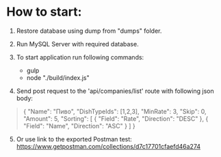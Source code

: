 # How to start:

1. Restore database using dump from "dumps" folder.

2. Run MySQL Server with required database.

3. To start application run following commands:
    - gulp
    - node "./build/index.js"

4. Send post request to the 'api/companies/list' route with following json body:
>{
>	"Name": "Пиво",
>	"DishTypeIds": [1,2,3],
>	"MinRate": 3,
>	"Skip": 0,
>	"Amount": 5,
>	"Sorting": [
>		{
>			"Field": "Rate",
>			"Direction": "DESC" 
>		},
>		{
>			"Field": "Name",
>			"Direction": "ASC" 
>		}
>	]
>}

5. Or use link to the exported Postman test:
https://www.getpostman.com/collections/d7c17701cfaefd46a274